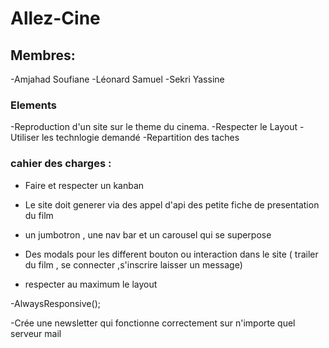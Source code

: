 # Allez-Cine

## Membres:
-Amjahad Soufiane
-Léonard Samuel 
-Sekri Yassine

### Elements
-Reproduction d'un site sur le theme du cinema.
-Respecter le Layout
-Utiliser les technlogie demandé 
-Repartition des taches 

### cahier des charges :
- Faire et respecter un kanban

- Le site doit generer via des appel d'api des petite fiche de presentation du film

- un jumbotron , une nav bar et un carousel qui se superpose

- Des modals pour les different bouton ou interaction dans le site ( trailer du film , se connecter ,s'inscrire laisser un message)

- respecter au maximum le layout

-AlwaysResponsive();

-Crée une newsletter qui fonctionne correctement sur n'importe quel serveur mail
